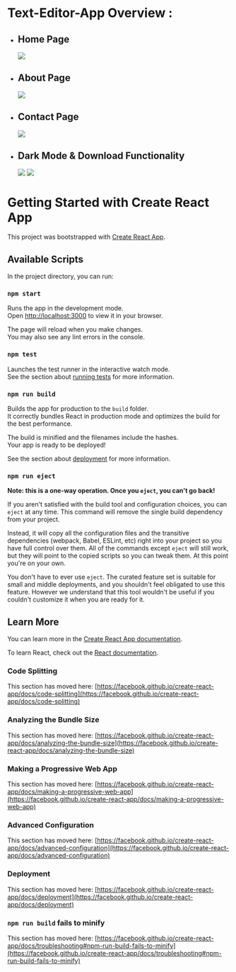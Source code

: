 <h1>Text-Editor-App Overview :</h1>

<ul>
  <li><h2>Home Page</h2></li>
  <img src="https://github.com/Yugal2003/Text-Editor-App-using-ReactJS/assets/132428388/4ae2a677-9169-4ff2-bbb4-16f620424926" /><br>
</ul>

<ul>
  <li><h2>About Page</h2></li>
  <img src="https://github.com/Yugal2003/Text-Editor-App-using-ReactJS/assets/132428388/d23948ac-6e89-404a-a796-c6346d7bb980" /><br>
</ul>

<ul>
  <li><h2>Contact Page</h2></li>
  <img src="https://github.com/Yugal2003/Text-Editor-App-using-ReactJS/assets/132428388/e05934d0-f8c5-485d-9fee-8b0807835b6c" /><br>
</ul>

<ul>
  <li><h2>Dark Mode & Download Functionality</h2></li>
  <img src="https://github.com/Yugal2003/Text-Editor-App-using-ReactJS/assets/132428388/c3e1f383-72f7-439d-a48a-63f599c9100c" />
  <img src="https://github.com/Yugal2003/Text-Editor-App-using-ReactJS/assets/132428388/fdd42cdb-35ec-4c4d-991c-d58210987e5c" />
</ul>


# Getting Started with Create React App

This project was bootstrapped with [Create React App](https://github.com/facebook/create-react-app).

## Available Scripts

In the project directory, you can run:

### `npm start`

Runs the app in the development mode.\
Open [http://localhost:3000](http://localhost:3000) to view it in your browser.

The page will reload when you make changes.\
You may also see any lint errors in the console.

### `npm test`

Launches the test runner in the interactive watch mode.\
See the section about [running tests](https://facebook.github.io/create-react-app/docs/running-tests) for more information.

### `npm run build`

Builds the app for production to the `build` folder.\
It correctly bundles React in production mode and optimizes the build for the best performance.

The build is minified and the filenames include the hashes.\
Your app is ready to be deployed!

See the section about [deployment](https://facebook.github.io/create-react-app/docs/deployment) for more information.

### `npm run eject`

**Note: this is a one-way operation. Once you `eject`, you can't go back!**

If you aren't satisfied with the build tool and configuration choices, you can `eject` at any time. This command will remove the single build dependency from your project.

Instead, it will copy all the configuration files and the transitive dependencies (webpack, Babel, ESLint, etc) right into your project so you have full control over them. All of the commands except `eject` will still work, but they will point to the copied scripts so you can tweak them. At this point you're on your own.

You don't have to ever use `eject`. The curated feature set is suitable for small and middle deployments, and you shouldn't feel obligated to use this feature. However we understand that this tool wouldn't be useful if you couldn't customize it when you are ready for it.

## Learn More

You can learn more in the [Create React App documentation](https://facebook.github.io/create-react-app/docs/getting-started).

To learn React, check out the [React documentation](https://reactjs.org/).

### Code Splitting

This section has moved here: [https://facebook.github.io/create-react-app/docs/code-splitting](https://facebook.github.io/create-react-app/docs/code-splitting)

### Analyzing the Bundle Size

This section has moved here: [https://facebook.github.io/create-react-app/docs/analyzing-the-bundle-size](https://facebook.github.io/create-react-app/docs/analyzing-the-bundle-size)

### Making a Progressive Web App

This section has moved here: [https://facebook.github.io/create-react-app/docs/making-a-progressive-web-app](https://facebook.github.io/create-react-app/docs/making-a-progressive-web-app)

### Advanced Configuration

This section has moved here: [https://facebook.github.io/create-react-app/docs/advanced-configuration](https://facebook.github.io/create-react-app/docs/advanced-configuration)

### Deployment

This section has moved here: [https://facebook.github.io/create-react-app/docs/deployment](https://facebook.github.io/create-react-app/docs/deployment)

### `npm run build` fails to minify

This section has moved here: [https://facebook.github.io/create-react-app/docs/troubleshooting#npm-run-build-fails-to-minify](https://facebook.github.io/create-react-app/docs/troubleshooting#npm-run-build-fails-to-minify)
